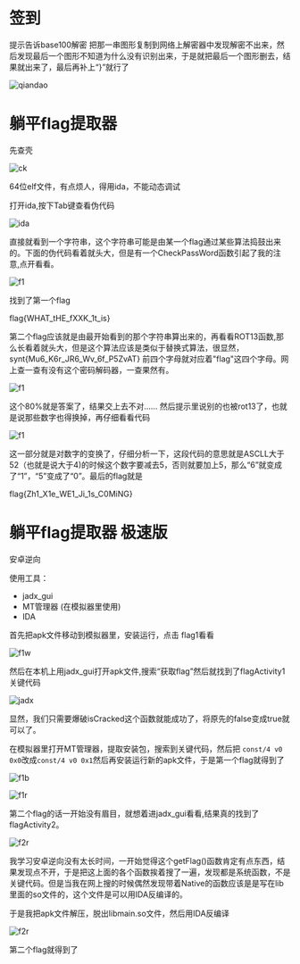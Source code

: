 # 签到
提示告诉base100解密
把那一串图形复制到网络上解密器中发现解密不出来，然后发现最后一个图形不知道为什么没有识别出来，于是就把最后一个图形删去，结果就出来了，最后再补上“}”就行了

![qiandao](qd.png)


# 躺平flag提取器

先查壳

![ck](ck.png)

64位elf文件，有点烦人，得用ida，不能动态调试

打开ida,按下Tab键查看伪代码

![ida](ida.png)

直接就看到一个字符串，这个字符串可能是由某一个flag通过某些算法捣鼓出来的。下面的伪代码看着就头大，但是有一个CheckPassWord函数引起了我的注意,点开看看。

![f1](f1.png)

找到了第一个flag

flag{WHAT_tHE_fXXK_1t_is}

第二个flag应该就是由最开始看到的那个字符串算出来的，再看看ROT13函数,那么长看着就头大，但是这个算法应该是类似于替换式算法，很显然，synt{Mu6_K6r_JR6_Wv_6f_P5ZvAT} 前四个字母就对应着"flag"这四个字母。网上查一查有没有这个密码解码器，一查果然有。

![f1](ws.png)

这个80%就是答案了，结果交上去不对……
然后提示里说别的也被rot13了，也就是说那些数字也得换掉，再仔细看看代码

![f1](rt13.png)

这一部分就是对数字的变换了，仔细分析一下，这段代码的意思就是ASCLL大于52（也就是说大于4)的时候这个数字要减去5，否则就要加上5，那么“6”就变成了“1”，“5”变成了“0”。最后的flag就是

flag{Zh1_X1e_WE1_Ji_1s_C0MiNG}

# 躺平flag提取器  极速版 

安卓逆向

使用工具：
* jadx_gui 
* MT管理器  (在模拟器里使用)
* IDA

首先把apk文件移动到模拟器里，安装运行，点击 flag1看看

![f1w](f1w.png)

然后在本机上用jadx_gui打开apk文件,搜索“获取flag”然后就找到了flagActivity1关键代码

![jadx](jad.png)

显然，我们只需要爆破isCracked这个函数就能成功了，将原先的false变成true就可以了。

在模拟器里打开MT管理器，提取安装包，搜索到关键代码，然后把
```const/4 v0 0x0```改成```const/4 v0 0x1```然后再安装运行新的apk文件，于是第一个flag就得到了

![f1b](f1b.png)

![f1r](f1r.png)

第二个flag的话一开始没有眉目，就想着进jadx_gui看看,结果真的找到了flagActivity2。

![f2r](f2r.png)

我学习安卓逆向没有太长时间，一开始觉得这个getFlag()函数肯定有点东西，结果发现点不开，于是把这上面的各个函数挨着搜了一遍，发现都是系统函数，不是关键代码。但是当我在网上搜的时候偶然发现带着Native的函数应该是是写在lib里面的so文件的，这个文件是可以用IDA反编译的。

于是我把apk文件解压，脱出libmain.so文件，然后用IDA反编译

![f2r](f22.png)

第二个flag就得到了